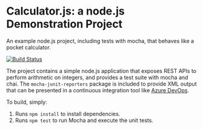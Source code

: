 Calculator.js: a node.js Demonstration Project
==============================================
An example node.js project, including tests with mocha, that behaves like
a pocket calculator.

[![Build Status](https://dev.azure.com/vc20210301/Lab6B/_apis/build/status/VictorChin.calculator?branchName=VictorChin-patch-1)](https://dev.azure.com/vc20210301/Lab6B/_build/latest?definitionId=5&branchName=VictorChin-patch-1)

The project contains a simple node.js application that exposes REST APIs
to perform arithmetic on integers, and provides a test suite with mocha
and chai.  The `mocha-junit-reporters` package is included to provide XML
output that can be presented in a continuous integration tool like
[Azure DevOps](https://azure.com/devops).

To build, simply:

1. Runs `npm install` to install dependencies.
2. Runs `npm test` to run Mocha and execute the unit tests.

